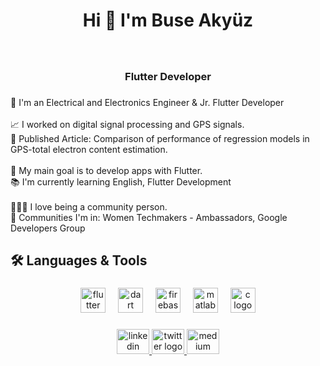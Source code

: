 <h1 align="center">Hi 👋  I'm Buse Akyüz</h1>

###

<br clear="both">

<h3 align="center">Flutter Developer</h3>

###

<p align="left">🚀 I'm an Electrical and Electronics Engineer & Jr. Flutter Developer<br><br>📈 I worked on digital signal processing and GPS signals.<br>📃 Published Article: Comparison of performance of regression models in GPS-total electron content estimation.<br><br>🌱 My main goal is to develop apps with Flutter.<br>📚 I'm currently learning English, Flutter Development<br><br>🧚🏻‍♀️ I love being a community person.<br>🫧 Communities I'm in: Women Techmakers - Ambassadors, Google Developers Group</p>

###

<h2 align="left">🛠️ Languages & Tools</h2>

###

<div align="center">
  <img src="https://cdn.jsdelivr.net/gh/devicons/devicon/icons/flutter/flutter-original.svg" height="40" alt="flutter logo"  />
  <img width="12" />
  <img src="https://cdn.jsdelivr.net/gh/devicons/devicon/icons/dart/dart-original.svg" height="40" alt="dart logo"  />
  <img width="12" />
  <img src="https://cdn.jsdelivr.net/gh/devicons/devicon/icons/firebase/firebase-plain.svg" height="40" alt="firebase logo"  />
  <img width="12" />
  <img src="https://cdn.jsdelivr.net/gh/devicons/devicon/icons/matlab/matlab-original.svg" height="40" alt="matlab logo"  />
  <img width="12" />
  <img src="https://cdn.jsdelivr.net/gh/devicons/devicon/icons/c/c-original.svg" height="40" alt="c logo"  />
</div>

###

<div align="center">
  <a href="https://www.linkedin.com/in/buseakyuz/" target="_blank">
    <img src="https://raw.githubusercontent.com/maurodesouza/profile-readme-generator/master/src/assets/icons/social/linkedin/default.svg" width="52" height="40" alt="linkedin logo"  />
  </a>
  <a href="https://twitter.com/bseakyz" target="_blank">
    <img src="https://raw.githubusercontent.com/maurodesouza/profile-readme-generator/master/src/assets/icons/social/twitter/default.svg" width="52" height="40" alt="twitter logo"  />
  </a>
  <a href="https://medium.com/@buseakyuz" target="_blank">
    <img src="https://raw.githubusercontent.com/maurodesouza/profile-readme-generator/master/src/assets/icons/social/medium/default.svg" width="52" height="40" alt="medium logo"  />
  </a>
</div>

###
